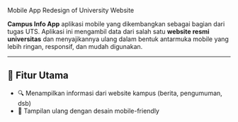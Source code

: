 Mobile App Redesign of University Website

**Campus Info App** 
aplikasi mobile yang dikembangkan sebagai bagian dari tugas UTS. Aplikasi ini mengambil data dari salah satu **website resmi universitas** dan menyajikannya ulang dalam bentuk antarmuka mobile yang lebih ringan, responsif, dan mudah digunakan.

---

## 🚀 Fitur Utama

- 🔍 Menampilkan informasi dari website kampus (berita, pengumuman, dsb)
- 📱 Tampilan ulang dengan desain mobile-friendly
